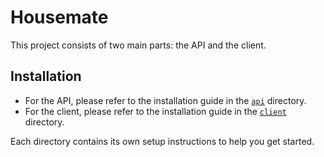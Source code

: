 # Housemate

This project consists of two main parts: the API and the client.

## Installation

- For the API, please refer to the installation guide in the [`api`](./api) directory.
- For the client, please refer to the installation guide in the [`client`](./client) directory.

Each directory contains its own setup instructions to help you get started.
